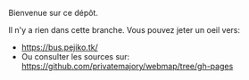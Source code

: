 Bienvenue sur ce dépôt.

Il n'y a rien dans cette branche. Vous pouvez jeter un oeil vers: 
* https://bus.pejiko.tk/
* Ou consulter les sources sur: https://github.com/privatemajory/webmap/tree/gh-pages
